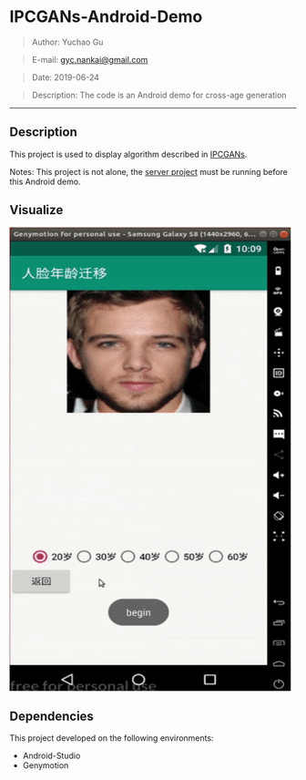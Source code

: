 # IPCGANs-Android-Demo

> Author: Yuchao Gu

> E-mail: gyc.nankai@gmail.com

> Date: 2019-06-24

> Description: The code is an Android demo for cross-age generation


---

## Description

This project is used to display algorithm described in [IPCGANs](http://openaccess.thecvf.com/content_cvpr_2018/papers/Wang_Face_Aging_With_CVPR_2018_paper.pdf).

Notes: This project is not alone, the [server project](https://github.com/guyuchao/IPCGANs-Pytorch) must be running before this Android demo.

## Visualize

![](./readmeDisplay/1.gif)

## Dependencies

This project developed on the following environments:

* Android-Studio
* Genymotion
